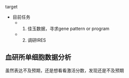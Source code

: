 target
- 目前任务
	- 1. 佳玉数据，寻求gene pattern or program
	- 2. 调研IRES

## 血研所单细胞数据分析

虽然表达不及预期，还是想看看激活分数，发现还是不及预期















